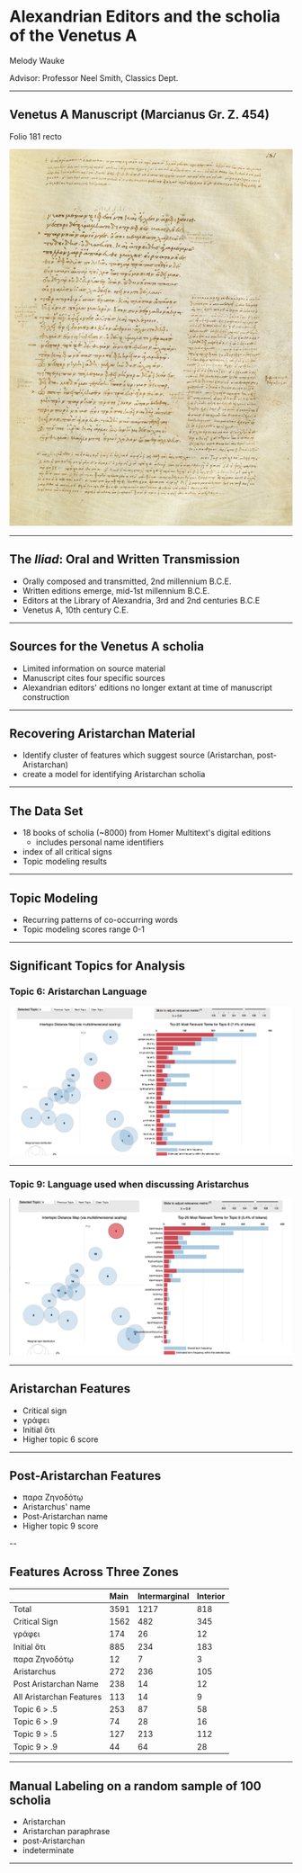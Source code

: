 # Alexandrian Editors and the scholia of the Venetus A

Melody Wauke

Advisor: Professor Neel Smith, Classics Dept.

---

## Venetus A Manuscript (Marcianus Gr. Z. 454)

Folio 181 recto

![Folio 181 recto](https://github.com/mwauke/seniorThesis/blob/master/181r.jpg)

---

## The *Iliad*: Oral and Written Transmission

- Orally composed and transmitted, 2nd millennium B.C.E.
- Written editions emerge, mid-1st millennium B.C.E.
- Editors at the Library of Alexandria, 3rd and 2nd centuries B.C.E
- Venetus A, 10th century C.E.

---
## Sources for the Venetus A scholia

- Limited information on source material
- Manuscript cites four specific sources
- Alexandrian editors' editions no longer extant at time of manuscript construction

---

## Recovering Aristarchan Material

- Identify cluster of features which suggest source (Aristarchan, post-Aristarchan)
- create a model for identifying Aristarchan scholia

---

## The Data Set

- 18 books of scholia (~8000) from Homer Multitext's digital editions
  - includes personal name identifiers
- index of all critical signs 
- Topic modeling results

---

## Topic Modeling

- Recurring patterns of co-occurring words
- Topic modeling scores range 0-1
---

## Significant Topics for Analysis

### Topic 6: Aristarchan Language 

![Topic 6](https://github.com/mwauke/seniorThesis/blob/master/Topic06.png)

---

### Topic 9: Language used when discussing Aristarchus

![Topic 9](https://github.com/mwauke/seniorThesis/blob/master/Topic09.png)

---

## Aristarchan Features

- Critical sign
- γράφει 
- Initial ὅτι 
- Higher topic 6 score
---

## Post-Aristarchan Features

- παρα Ζηνοδότῳ 
- Aristarchus' name
- Post-Aristarchan name
- Higher topic 9 score

--

## Features Across Three Zones

||Main|Intermarginal|Interior|
|---|:----|:------------|:-------|
|Total|3591|1217|818|
|Critical Sign|1562|482|345|
|γράφει|174|26|12|
|Initial ὅτι|885|234|183|
|παρα Ζηνοδότῳ|12|7|3|
|Aristarchus|272|236|105|
|Post Aristarchan Name|238|14|12|
|All Aristarchan Features|113|14|9|
|Topic 6 > .5|253|87|58|
|Topic 6 > .9|74|28|16|
|Topic 9 > .5|127|213|112|
|Topic 9 > .9|44|64|28|

---

## Manual Labeling on a random sample of 100 scholia

- Aristarchan
- Aristarchan paraphrase
- post-Aristarchan
- indeterminate

---
